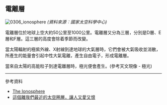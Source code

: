 ## 電離層

![0306_ionosphere](./static/0306_ionosphere.jpg)
*(資料來源︰國家太空科學中心)*

電離層位於地球上空大約50公里至1000公里。電離層又分為三層，分別是D層、E層和F層。這三層的高度會除着季節而改變。

當太陽輻射的極紫外線、X射線到達地球的大氣層時，它們會被大氣吸收並消散，所產生的能量會引起中性大氣電離，產生自由電子，形成電離層。

當來自太陽的高能粒子到達電離層時，極光便會產生。(參考天文現像 - 極光)

---

參考資料

- [The Ionosphere](https://scied.ucar.edu/ionosphere)
- [這個離我們最近的太空圈層，讓人又愛又恨](https://kknews.cc/science/r8j69y4.html)
